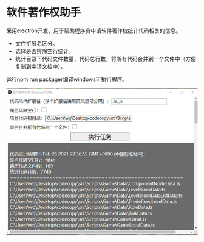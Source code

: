 # 软件著作权助手

采用electron开发，用于帮助程序员申请软件著作权统计代码相关的信息。
- 文件扩展名区分。
- 选择是否排除空行统计。
- 统计目录下代码文件数量，代码总行数，将所有代码合并到一个文件中（方便复制到申请文档中）。

运行npm run packager编译windows可执行程序。

![](screenshots.jpg)